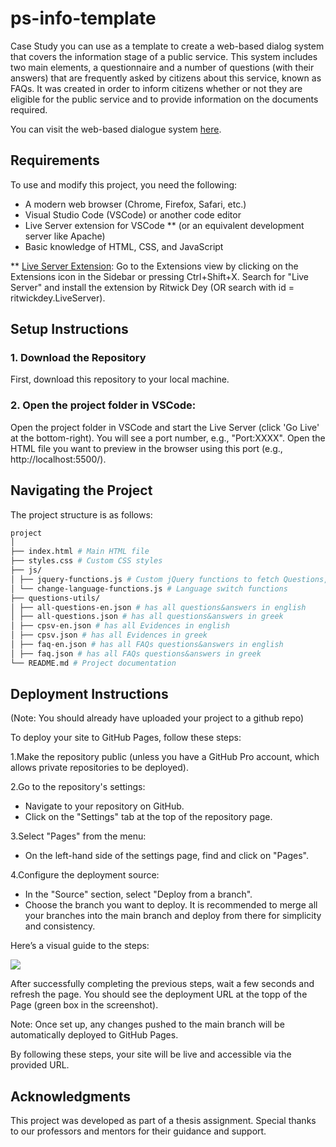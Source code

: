 # ps-info-template

Case Study you can use as a template to create a web-based dialog system that covers the information stage of a public service. This system includes two main elements, a questionnaire and a number of questions (with their answers) that are frequently asked by citizens about this service, known as FAQs. It was created in order to inform citizens whether or not they are eligible for the public service and to provide information on the documents required.

You can visit the web-based dialogue system [here](https://melios.github.io/gymnasio-pamak/).

## Requirements

To use and modify this project, you need the following:

- A modern web browser (Chrome, Firefox, Safari, etc.)
- Visual Studio Code (VSCode) or another code editor
- Live Server extension for VSCode \*\* (or an equivalent development server like Apache)
- Basic knowledge of HTML, CSS, and JavaScript

\*\* [Live Server Extension](https://marketplace.visualstudio.com/items?itemName=ritwickdey.LiveServer): Go to the Extensions view by clicking on the Extensions icon in the Sidebar or pressing Ctrl+Shift+X. Search for "Live Server" and install the extension by Ritwick Dey (OR search with id = ritwickdey.LiveServer). 

## Setup Instructions

### 1. Download the Repository

First, download this repository to your local machine.

### 2. Open the project folder in VSCode:

Open the project folder in VSCode and start the Live Server (click 'Go Live' at the bottom-right). You will see a port number, e.g., "Port:XXXX". Open the HTML file you want to preview in the browser using this port (e.g., http://localhost:5500/).

## Navigating the Project

The project structure is as follows:

```sh
project
│
├── index.html # Main HTML file
├── styles.css # Custom CSS styles
├── js/
│ ├── jquery-functions.js # Custom jQuery functions to fetch Questions, Evidences, FAQs and to handle answers in the questionnaire
│ └── change-language-functions.js # Language switch functions
├── questions-utils/
│ ├── all-questions-en.json # has all questions&answers in english
│ ├── all-questions.json # has all questions&answers in greek
│ ├── cpsv-en.json # has all Evidences in english
│ ├── cpsv.json # has all Evidences in greek
│ ├── faq-en.json # has all FAQs questions&answers in english
│ ├── faq.json # has all FAQs questions&answers in greek
└── README.md # Project documentation
```
## Deployment Instructions

(Note: You should already have uploaded your project to a github repo)

To deploy your site to GitHub Pages, follow these steps: 

1.Make the repository public (unless you have a GitHub Pro account, which allows private repositories to be deployed).

2.Go to the repository's settings:
- Navigate to your repository on GitHub.
- Click on the "Settings" tab at the top of the repository page.

3.Select "Pages" from the menu:
- On the left-hand side of the settings page, find and click on "Pages".

4.Configure the deployment source:
- In the "Source" section, select "Deploy from a branch".
- Choose the branch you want to deploy. It is recommended to merge all your branches into the main branch and deploy from there for simplicity and consistency.

Here’s a visual guide to the steps:
<div float="left">
  <img src="screens/deployment.png" />
</div>

After successfully completing the previous steps, wait a few seconds and refresh the page. You should see the deployment URL at the topp of the Page (green box in the screenshot).

Note: Once set up, any changes pushed to the main branch will be automatically deployed to GitHub Pages.

By following these steps, your site will be live and accessible via the provided URL.

## Acknowledgments

This project was developed as part of a thesis assignment. Special thanks to our professors and mentors for their guidance and support.
